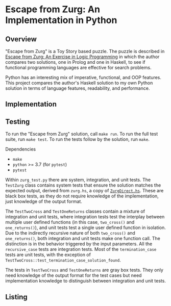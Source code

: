 # Escape from Zurg: An Implementation in Python

## Overview

"Escape from Zurg" is a Toy Story based puzzle. The puzzle is described in [Escape from Zurg: An Exercise in Logic Programming](https://web.engr.oregonstate.edu/~erwig/papers/Zurg_JFP04.pdf) in which the author compares two solutions, one in Prolog and one in Haskell, to see if functional programming languages are effective for search problems.

Python has an interesting mix of imperative, functional, and OOP features. This project compares the author's Haskell solution to my own Python solution in terms of language features, readability, and performance.


## Implementation


## Testing

To run the "Escape from Zurg" solution, call `make run`. To run the full test suite, run `make test`. To run the tests follow by the solution, run `make`.

Dependencies
* `make`
* `python` >= 3.7 (for `pytest`)
* `pytest`

Within `zurg_test.py` there are system, integration, and unit tests. The `TestZurg` class contains system tests that ensure the solution matches the expected output, derived from `zurg.hs`, a copy of [`ZurgDirect.hs`](https://web.engr.oregonstate.edu/~erwig/zurg/). These are black box tests, as they do not require knowledge of the implementation, just knowledge of the output format.

The `TestTwoCross` and `TestOneReturns` classes contain a mixture of integration and unit tests, where integration tests test the interplay between multiple user defined functions (in this case, `two_cross()` and `one_returns()`), and unit tests test a single user defined function in isolation. Due to the indirectly recursive nature of both `two_cross()` and `one_returns()`, both integration and unit tests make one function call. The distinction is in the behavior triggered by the input parameters. All the `recursive_case` tests are integration tests. Most of the `termination_case` tests are unit tests, with the exception of `TestTwoCross::test_termination_case_solution_found`.

The tests in `TestTwoCross` and `TestOneReturns` are gray box tests. They only need knowledge of the output format for the test cases but need implementation knowledge to distinguish between integration and unit tests.

## Listing

